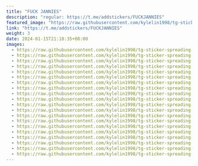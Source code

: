 ```yaml
---
title: "FUCK JANNIES"
description: "regular: https://t.me/addstickers/FUCKJANNIES"
featured_image: "https://raw.githubusercontent.com/kylelin1998/tg-sticker-spreading-worldwide-images/main/img/79cf07c0-f1c3-49ea-9673-c1912bbb4275.jpg"
link: "https://t.me/addstickers/FUCKJANNIES"
weight: 3
date: 2024-01-15T21:18:35+08:00
images:
  - https://raw.githubusercontent.com/kylelin1998/tg-sticker-spreading-worldwide-images/main/img/79cf07c0-f1c3-49ea-9673-c1912bbb4275.jpg
  - https://raw.githubusercontent.com/kylelin1998/tg-sticker-spreading-worldwide-images/main/img/8dbe874f-19fc-4e2e-9d1b-14d8a9cb8b60.jpg
  - https://raw.githubusercontent.com/kylelin1998/tg-sticker-spreading-worldwide-images/main/img/6d0fda2f-050a-478b-b0a1-a40ff9fad295.jpg
  - https://raw.githubusercontent.com/kylelin1998/tg-sticker-spreading-worldwide-images/main/img/dd56866d-921f-4150-b4aa-d4a64fcdaba3.jpg
  - https://raw.githubusercontent.com/kylelin1998/tg-sticker-spreading-worldwide-images/main/img/cf59cd16-d65d-420c-a079-8acf6db98006.jpg
  - https://raw.githubusercontent.com/kylelin1998/tg-sticker-spreading-worldwide-images/main/img/912c63bf-5683-4edb-9128-74d50bb77513.jpg
  - https://raw.githubusercontent.com/kylelin1998/tg-sticker-spreading-worldwide-images/main/img/9c62ed76-16b5-4f2e-97d1-383c00ced196.jpg
  - https://raw.githubusercontent.com/kylelin1998/tg-sticker-spreading-worldwide-images/main/img/36807523-cd71-417f-97ab-e7be8b61eb8f.jpg
  - https://raw.githubusercontent.com/kylelin1998/tg-sticker-spreading-worldwide-images/main/img/4f81f44d-a442-45fa-bde2-12703e39277d.jpg
  - https://raw.githubusercontent.com/kylelin1998/tg-sticker-spreading-worldwide-images/main/img/31a7514b-04bb-407f-a7e7-f4279e18d31c.jpg
  - https://raw.githubusercontent.com/kylelin1998/tg-sticker-spreading-worldwide-images/main/img/fac5f975-ad60-4ec0-9eb5-fe62c1482c36.jpg
  - https://raw.githubusercontent.com/kylelin1998/tg-sticker-spreading-worldwide-images/main/img/0cb8870c-17b1-43ac-9f10-d3d62bc632d6.jpg
  - https://raw.githubusercontent.com/kylelin1998/tg-sticker-spreading-worldwide-images/main/img/7fa78ef2-c997-4a47-bd9c-c31a37afe062.jpg
  - https://raw.githubusercontent.com/kylelin1998/tg-sticker-spreading-worldwide-images/main/img/2661caf8-1bad-43d9-87aa-f4014651d97e.jpg
  - https://raw.githubusercontent.com/kylelin1998/tg-sticker-spreading-worldwide-images/main/img/4fab8850-add9-446b-9a24-61c47a1eba12.jpg
  - https://raw.githubusercontent.com/kylelin1998/tg-sticker-spreading-worldwide-images/main/img/771ed043-0b9e-4b25-ba2b-5c371b3c0988.jpg
  - https://raw.githubusercontent.com/kylelin1998/tg-sticker-spreading-worldwide-images/main/img/9e37ace3-456b-4cce-b0e3-333220d0b891.jpg
  - https://raw.githubusercontent.com/kylelin1998/tg-sticker-spreading-worldwide-images/main/img/b47d1e85-b4f2-4604-bcae-60341fb7ae7c.jpg
  - https://raw.githubusercontent.com/kylelin1998/tg-sticker-spreading-worldwide-images/main/img/d7e26b11-c2a9-417a-87e3-5c3b5d377e4d.jpg
  - https://raw.githubusercontent.com/kylelin1998/tg-sticker-spreading-worldwide-images/main/img/827b2c3f-2fd5-42a4-bfd9-6a3d65bbc730.jpg
---
```

